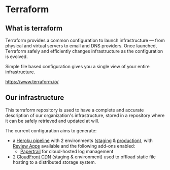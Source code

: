 # Terraform

## What is terraform
Terraform provides a common configuration to launch infrastructure — from physical and virtual servers to email and DNS providers. Once launched, Terraform safely and efficiently changes infrastructure as the configuration is evolved.

Simple file based configuration gives you a single view of your entire infrastructure.

https://www.terraform.io/

## Our infrastructure
This terraform repository is used to have a complete and accurate description of our organization's infrastructure, stored in a repository where it can be safely retrieved and updated at will.

The current configuration aims to generate:
- a [Heroku pipeline](https://devcenter.heroku.com/articles/pipelines) with 2 environments ([staging]() & [production]()), with [Review Apps]() available and the following add-ons enabled:
    * [Papertrail](https://papertrailapp.com/) for cloud-hosted log management
- 2 [CloudFront CDN](https://aws.amazon.com/fr/cloudfront/) (staging & environment) used to offload static file hosting to a distributed storage system.
